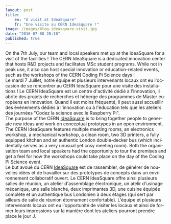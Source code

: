 ```yaml
---
layout: post
title:
    en: "A visit at IdeaSquare"
    fr: "Une visite au CERN IdeaSquare !"
image: /images/blog-ideasquare-visit.jpg
date: "2016-07-08 20:10"
published: true
---
```

<div class="langjs" lang="en">
On the 7th July, our team and local speakers met up at the IdeaSquare for a visit of the facilities ! The CERN IdeaSquare is a dedicated innovation center that hosts R&amp;D projects and facilitates MSc student programs. While not in peak use, it also can host special innovation or education-related events, such as the workshops of the CERN Coding Pi Science days !
</div>

<div class="langjs" lang="fr">
Le mardi 7 Juillet, notre &eacute;quipe et plusieurs intervenants locaux ont eu l'occasion de se rencontrer au CERN IdeaSquare pour une visite des installations ! Le CERN IdeaSquare est un centre d'activit&eacute; d&eacute;di&eacute; &agrave; l'innovation, il abrite des projets de recherches et h&eacute;berge des programmes de Master europ&eacute;ens en innovation. Quand il est moins fr&eacute;quent&eacute;, il peut aussi accueillir des &eacute;v&egrave;nements d&eacute;di&eacute;s &agrave; l'innovation ou &agrave; l'&eacute;ducation tels que les ateliers des journ&eacute;es &quot;Codez la science avec le Raspberry Pi&quot;.
</div>

<!--more-->
<div class="langjs" lang="en">
The purpose of the CERN <a href="http://ideasquare.web.cern.ch/">IdeaSquare</a> is to bring together people to generate new ideas and work on conceptual prototypes in an open environment. The CERN IdeaSquare features multiple meeting rooms, an electronics workshop, a mechanical workshop, a clean room, two 3D printers, a fully equipped kitchen and an authentic London double-decker bus (which incidentally serves as a very unusual yet cosy meeting room).
Both the organisation team and local speakers had the opportunity to tour the premises and get a feel for how the workshops could take place on the day of the Coding Pi Science event.
</div>

<div class="langjs" lang="fr">
Le but avou&eacute; du CERN <a href="http://ideasquare.web.cern.ch/">IdeaSquare</a> est de rassembler, de g&eacute;n&eacute;rer de nouvelles id&eacute;es et de travailler sur des prototypes de concepts dans un environnement collaboratif ouvert. Le CERN IdeaSquare offre ainsi plusieurs salles de r&eacute;union, un atelier d'assemblage &eacute;lectronique, un atelir d'usinage m&eacute;canique, une salle blanche, deux imprimantes 3D, une cuisine &eacute;quip&eacute;e compl&egrave;te et un authentique bus Londonien &agrave; deux &eacute;tages (qui sert par ailleurs de salle de r&eacute;union &eacute;tonnament confortable).
L'&eacute;quipe et plusieurs intervenants locaux ont eu l'opportunit&eacute; de visiter les locaux et ainsi de former leurs impressions sur la mani&egrave;re dont les ateliers pourront prendre place le jour J.
</div>